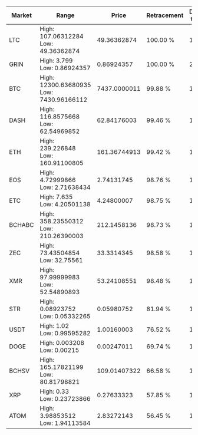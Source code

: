 | Market | Range | Price| Retracement | Doubles to 50% |
| --- | --- | --- | --- | --- |
| LTC | High: 107.06312284<br />Low: 49.36362874 | 49.36362874 | 100.00 % | 1.58 |
| GRIN | High: 3.799<br />Low: 0.86924357 | 0.86924357 | 100.00 % | 2.69 |
| BTC | High: 12300.63680935<br />Low: 7430.96166112 | 7437.0000011 | 99.88 % | 1.33 |
| DASH | High: 116.8575668<br />Low: 62.54969852 | 62.84176003 | 99.46 % | 1.43 |
| ETH | High: 239.226848<br />Low: 160.91100805 | 161.36744913 | 99.42 % | 1.24 |
| EOS | High: 4.72999866<br />Low: 2.71638434 | 2.74131745 | 98.76 % | 1.36 |
| ETC | High: 7.635<br />Low: 4.20501138 | 4.24800007 | 98.75 % | 1.39 |
| BCHABC | High: 358.23550312<br />Low: 210.26390003 | 212.1458136 | 98.73 % | 1.34 |
| ZEC | High: 73.43504854<br />Low: 32.75561 | 33.3314345 | 98.58 % | 1.59 |
| XMR | High: 97.99999983<br />Low: 52.54890893 | 53.24108551 | 98.48 % | 1.41 |
| STR | High: 0.08923752<br />Low: 0.05332265 | 0.05980752 | 81.94 % | 1.19 |
| USDT | High: 1.02<br />Low: 0.99595282 | 1.00160003 | 76.52 % | 1.01 |
| DOGE | High: 0.003208<br />Low: 0.00215 | 0.00247011 | 69.74 % | 1.08 |
| BCHSV | High: 165.17821199<br />Low: 80.81798821 | 109.01407322 | 66.58 % | 1.13 |
| XRP | High: 0.33<br />Low: 0.23723866 | 0.27633323 | 57.85 % | 1.03 |
| ATOM | High: 3.98853512<br />Low: 1.94113584 | 2.83272143 | 56.45 % | 1.05 |

